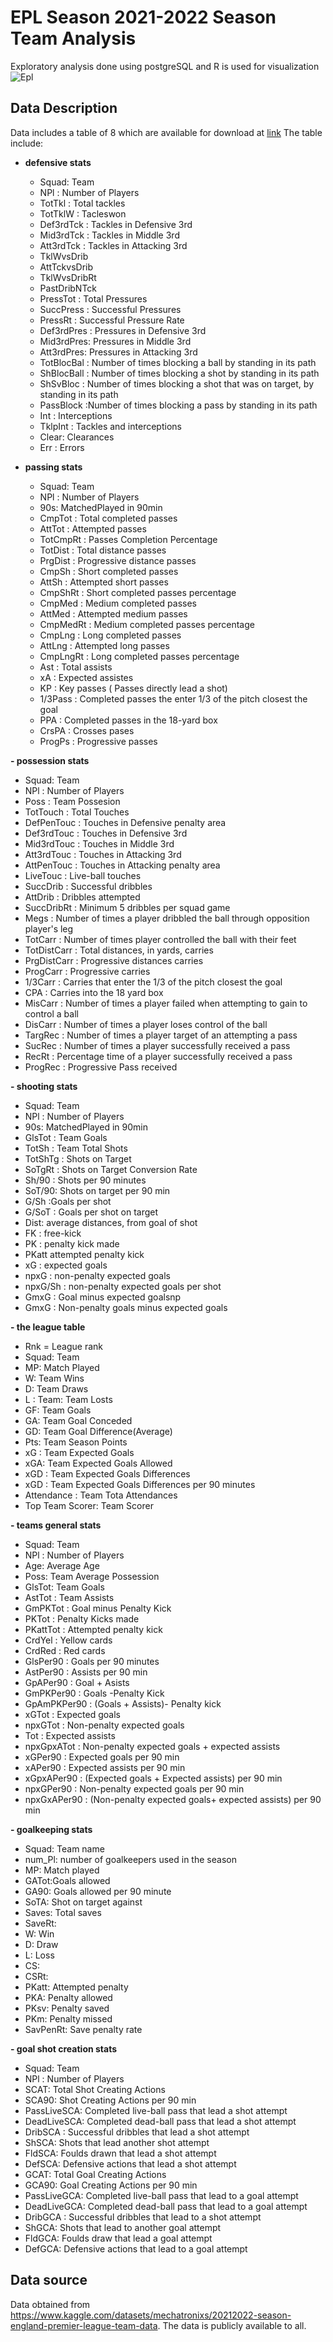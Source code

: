 # EPL Season 2021-2022 Season Team Analysis
Exploratory analysis done using postgreSQL and R is used for visualization
![Epl](https://cdnuploads.aa.com.tr/uploads/Contents/2021/05/19/thumbs_b_c_5a5fb63e4f1788db0d57d0d2340a3b13.jpg?v=223210)
## Data Description
Data includes a table of 8 which are available for download at [link](https://github.com/xrander/EPL-2021-22-team-analysis/tree/master/EPL_data)
The table include:

- **defensive stats**
  - Squad: Team
  - NPl : Number of Players
  - TotTkl : Total tackles
  - TotTklW : Tacleswon
  - Def3rdTck : Tackles in Defensive 3rd
  - Mid3rdTck : Tackles in Middle 3rd
  - Att3rdTck : Tackles in Attacking 3rd
  - TklWvsDrib
  - AttTckvsDrib
  - TklWvsDribRt
  - PastDribNTck
  - PressTot : Total Pressures
  - SuccPress : Successful Pressures
  - PressRt : Successful Pressure Rate
  - Def3rdPres : Pressures in Defensive 3rd
  - Mid3rdPres: Pressures in Middle 3rd
  - Att3rdPres: Pressures in Attacking 3rd
  - TotBlocBal : Number of times blocking a ball by standing in its path
  - ShBlocBall : Number of times blocking a shot by standing in its path
  - ShSvBloc : Number of times blocking a shot that was on target, by standing in its path
  - PassBlock :Number of times blocking a pass by standing in its path
  - Int : Interceptions
  - TklpInt : Tackles and interceptions
  - Clear: Clearances
  - Err : Errors

- **passing  stats**
  - Squad: Team
  - NPl : Number of Players
  - 90s: MatchedPlayed in 90min
  - CmpTot : Total completed passes
  - AttTot : Attempted passes
  - TotCmpRt : Passes Completion Percentage
  - TotDist : Total distance passes
  - PrgDist : Progressive distance passes
  - CmpSh : Short completed passes
  - AttSh : Attempted short passes
  - CmpShRt : Short completed passes percentage
  - CmpMed : Medium completed passes
  - AttMed : Attempted medium passes
  - CmpMedRt : Medium completed passes percentage
  - CmpLng : Long completed passes
  - AttLng : Attempted long passes
  - CmpLngRt : Long completed passes percentage
  - Ast : Total assists
  - xA : Expected assistes
  - KP : Key passes ( Passes directly lead a shot)
  - 1/3Pass : Completed passes the enter 1/3 of the pitch closest the goal
  - PPA : Completed passes in the 18-yard box
  - CrsPA : Crosses pases
  - ProgPs : Progressive passes

**- possession stats**
  - Squad: Team
  - NPl : Number of Players
  - Poss : Team Possesion
  - TotTouch : Total Touches
  - DefPenTouc : Touches in Defensive penalty area
  - Def3rdTouc : Touches in Defensive 3rd
  - Mid3rdTouc : Touches in Middle 3rd
  - Att3rdTouc : Touches in Attacking 3rd
  - AttPenTouc : Touches in Attacking penalty area
  - LiveTouc : Live-ball touches
  - SuccDrib : Successful dribbles
  - AttDrib : Dribbles attempted
  - SuccDribRt : Minimum 5 dribbles per squad game
  - Megs : Number of times a player dribbled the ball through opposition player's leg
  - TotCarr : Number of times player controlled the ball with their feet
  - TotDistCarr : Total distances, in yards, carries
  - PrgDistCarr : Progressive distances carries
  - ProgCarr : Progressive carries
  - 1/3Carr : Carries that enter the 1/3 of the pitch closest the goal
  - CPA : Carries into the 18 yard box
  - MisCarr : Number of times a player failed when attempting to gain to control a ball
  - DisCarr : Number of times a player loses control of the ball
  - TargRec : Number of times a player target of an attempting a pass
  - SucRec : Number of times a player successfully received a pass
  - RecRt : Percentage time of a player successfully received a pass
  - ProgRec : Progressive Pass received

**- shooting stats**
  - Squad: Team
  - NPl : Number of Players
  - 90s: MatchedPlayed in 90min
  - GlsTot : Team Goals
  - TotSh : Team Total Shots
  - TotShTg : Shots on Target
  - SoTgRt : Shots on Target Conversion Rate
  - Sh/90 : Shots per 90 minutes
  - SoT/90: Shots on target per 90 min
  - G/Sh :Goals per shot
  - G/SoT : Goals per shot on target
  - Dist: average distances, from goal of shot
  - FK : free-kick
  - PK : penalty kick made
  - PKatt attempted penalty kick
  - xG : expected goals
  - npxG : non-penalty expected goals
  - npxG/Sh : non-penalty expected goals per shot
  - GmxG : Goal minus expected goalsnp
  - GmxG : Non-penalty goals minus expected goals

**- the league table**
  - Rnk = League rank
  - Squad: Team
  - MP: Match Played
  - W: Team Wins
  - D: Team Draws
  - L : Team: Team Losts
  - GF: Team Goals
  - GA: Team Goal Conceded
  - GD: Team Goal Difference(Average)
  - Pts: Team Season Points
  - xG : Team Expected Goals
  - xGA: Team Expected Goals Allowed
  - xGD : Team Expected Goals Differences
  - xGD : Team Expected Goals Differences per 90 minutes
  - Attendance : Team Tota Attendances
  - Top Team Scorer: Team Scorer

**- teams general stats**
  - Squad: Team
  - NPl : Number of Players
  - Age: Average Age
  - Poss: Team Average Possession
  - GlsTot: Team Goals
  - AstTot : Team Assists
  - GmPKTot : Goal minus Penalty Kick
  - PKTot : Penalty Kicks made
  - PKattTot : Attempted penalty kick
  - CrdYel : Yellow cards
  - CrdRed : Red cards
  - GlsPer90 : Goals per 90 minutes
  - AstPer90 : Assists per 90 min
  - GpAPer90 : Goal + Asists
  - GmPKPer90 : Goals -Penalty Kick
  - GpAmPKPer90 : (Goals + Assists)- Penalty kick
  - xGTot : Expected goals
  - npxGTot : Non-penalty expected goals
  - Tot : Expected assists
  - npxGpxATot : Non-penalty expected goals + expected assists
  - xGPer90 : Expected goals per 90 min
  - xAPer90 : Expected assists per 90 min
  - xGpxAPer90 : (Expected goals + Expected assists) per 90 min
  - npxGPer90 : Non-penalty expected goals per 90 min
  - npxGxAPer90 : (Non-penalty expected goals+ expected assists) per 90 min

**- goalkeeping stats**
  - Squad: Team name
  - num_Pl: number of goalkeepers used in the season
  - MP: Match played
  - GATot:Goals allowed
  - GA90: Goals allowed per 90 minute
  - SoTA: Shot on target against
  - Saves: Total saves
  - SaveRt:
  - W: Win
  - D: Draw
  - L: Loss
  - CS: 
  - CSRt:
  - PKatt: Attempted penalty
  - PKA: Penalty allowed
  - PKsv: Penalty saved
  - PKm: Penalty missed
  - SavPenRt: Save penalty rate

**- goal shot creation stats**
  - Squad: Team
  - NPl : Number of Players
  - SCAT: Total Shot Creating Actions
  - SCA90: Shot Creating Actions per 90 min
  - PassLiveSCA: Completed live-ball pass that lead a shot attempt
  - DeadLiveSCA: Completed dead-ball pass that lead a shot attempt
  - DribSCA : Successful dribbles that lead a shot attempt
  - ShSCA: Shots that lead another shot attempt
  - FldSCA: Foulds drawn that lead a shot attempt
  - DefSCA: Defensive actions that lead a shot attempt
  - GCAT: Total Goal Creating Actions
  - GCA90: Goal Creating Actions per 90 min
  - PassLiveGCA: Completed live-ball pass that lead to a goal attempt
  - DeadLiveGCA: Completed dead-ball pass that lead to a goal attempt
  - DribGCA : Successful dribbles that lead to a shot attempt
  - ShGCA: Shots that lead to another goal attempt
  - FldGCA: Foulds draw that lead a goal attempt
  - DefGCA: Defensive actions that lead to a goal attempt



## Data source
Data obtained from https://www.kaggle.com/datasets/mechatronixs/20212022-season-england-premier-league-team-data.
The data is publicly available to all.

